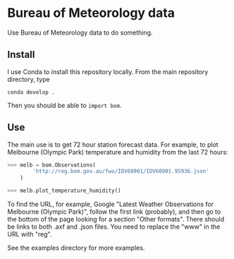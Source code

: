 Bureau of Meteorology data
==========================

Use Bureau of Meteorology data to do something.

Install
-------

I use Conda to install this repository locally. From the main repository
directory, type

```
conda develop .
```

Then you should be able to `import bom`.

Use
---

The main use is to get 72 hour station forecast data. For example, to plot
Melbourne (Olympic Park) temperature and humidity from the last 72 hours:

```python
>>> melb = bom.Observations(
        'http://reg.bom.gov.au/fwo/IDV60901/IDV60901.95936.json'
    )

>>> melb.plot_temperature_humidity()
```

To find the URL, for example, Google "Latest Weather Observations for Melbourne
(Olympic Park)", follow the first link (probably), and then go to the bottom of
the page looking for a section "Other formats". There should be links to both
.axf and .json files. You need to replace the "www" in the URL with "reg".

See the examples directory for more examples.
